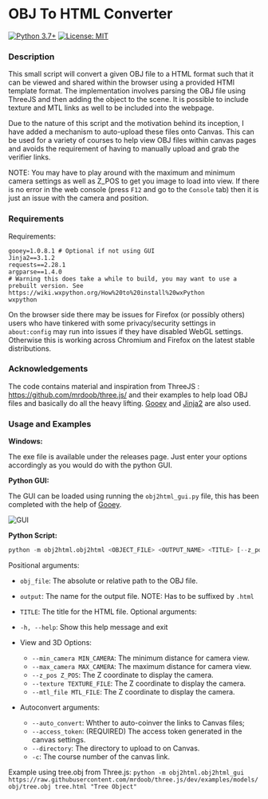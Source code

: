 # OBJ To HTML Converter

[![Python 3.7+](https://img.shields.io/badge/python-3.7+-blue.svg)](https://www.python.org/downloads/release/python-376/)
[![License: MIT](https://img.shields.io/badge/License-MIT-yellow.svg)](https://github.com/AdamG012/obj-to-html/blob/main/LICENSE)

### Description

This small script will convert a given OBJ file to a HTML format such that it can be viewed and shared within the browser using a provided HTMl template format.  The implementation involves parsing the OBJ file using ThreeJS and then adding the object to the scene. It is possible to include texture and MTL links as well to be included into the webpage.

Due to the nature of this script and the motivation behind its inception, I have added a mechanism to auto-upload these files onto Canvas. This can be used for a variety of courses to help view OBJ files within canvas pages and avoids the requirement of having to manually upload and grab the verifier links.

NOTE: You may have to play around with the maximum and minimum camera settings as well as Z_POS to get you image to load into view. If there is no error in the web console (press `F12` and go to the `Console` tab) then it is just an issue with the camera and position. 

### Requirements

Requirements:

```
gooey=1.0.8.1 # Optional if not using GUI
Jinja2==3.1.2
requests==2.28.1
argparse==1.4.0
# Warning this does take a while to build, you may want to use a prebuilt version. See https://wiki.wxpython.org/How%20to%20install%20wxPython
wxpython 
```

On the browser side there may be issues for Firefox (or possibly others) users who have tinkered with some privacy/security settings in `about:config` may run into issues if they have disabled WebGL settings. Otherwise this is working across Chromium and Firefox on the latest stable distributions.

### Acknowledgements

The code contains material and inspiration from ThreeJS : https://github.com/mrdoob/three.js/ and their examples to help load OBJ files and basically do all the heavy lifting. [Gooey](https://github.com/chriskiehl/Gooey "Gooey") and [Jinja2](https://jinja.palletsprojects.com/ "Jinja2") are also used.

### Usage and Examples

**Windows:**

The exe file is available under the releases page. Just enter your options accordingly as you would do with the python GUI.

**Python GUI:**

The GUI can be loaded using running the `obj2html_gui.py` file, this has been completed with the help of [Gooey](https://github.com/chriskiehl/Gooey "Gooey").

![GUI](https://raw.githubusercontent.com/AdamG012/images/gui.png)

**Python Script:**

```python
python -m obj2html.obj2html <OBJECT_FILE> <OUTPUT_NAME> <TITLE> [--z_pos Z_POS] [--min_camera MIN_CAMERA] [--max_camera MAX_CAMERA] [--texture TEXTURE_FILE] [--mtl_file MTL_FILE] [--autoconvert [--access_token ACCESS_TOKEN] [--prefix PREFIX] [-c COURSE_NUMBER] [--directory DIRECTORY]]
```

Positional arguments:
  - `obj_file`: The absolute or relative path to the OBJ file.
  - `output`: The name for the output file. NOTE: Has to be suffixed by `.html`
  - `TITLE`: The title for the HTML file.
Optional arguments:
  - `-h, --help`: Show this help message and exit
  
  - View and 3D Options:
    - `--min_camera MIN_CAMERA`: The minimum distance for camera view.
    - `--max_camera MAX_CAMERA`: The maximum distance for camera view.
    - `--z_pos Z_POS`: The Z coordinate to display the camera.
    - `--texture TEXTURE_FILE`: The Z coordinate to display the camera.
    - `--mtl_file MTL_FILE`: The Z coordinate to display the camera.

  - Autoconvert arguments:
    - `--auto_convert`: Whther to auto-coinver the links to Canvas files;
    - `--access_token`: (REQUIRED) The access token generated in the canvas settings.
    - `--directory`: The directory to upload to on Canvas.
    - `-c`: The course number of the canvas link.

Example using tree.obj from Three.js:
                  `python -m obj2html.obj2html_gui https://raw.githubusercontent.com/mrdoob/three.js/dev/examples/models/obj/tree.obj tree.html "Tree Object"`
